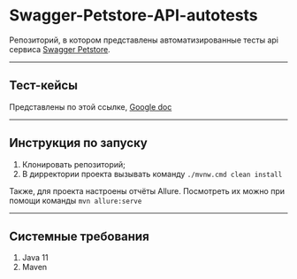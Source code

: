 # Swagger-Petstore-API-autotests

Репозиторий, в котором представлены автоматизированные тесты api сервиса [Swagger Petstore](https://petstore.swagger.io/).

---

## Тест-кейсы
Представлены по этой ссылке, [Google doc](https://docs.google.com/spreadsheets/d/1D3DH0SOcdcCWUuWYkchnm1xGSOdyPFcTwj5vy3dgFeU/edit?usp=sharing)

---

## Инструкция по запуску

1. Клонировать репозиторий;
2. В дирректории проекта вызывать команду ```./mvnw.cmd clean install```

Также, для проекта настроены отчёты Allure. Посмотреть их можно при помощи команды ```mvn allure:serve```

--- 

## Системные требования

1. Java 11
2. Maven